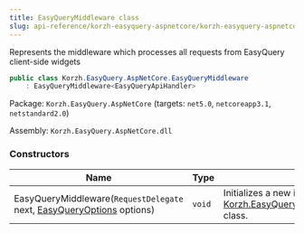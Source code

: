```yaml
---
title: EasyQueryMiddleware class
slug: api-reference/korzh-easyquery-aspnetcore/korzh-easyquery-aspnetcore-namespace/easyquerymiddleware-class
---
```

Represents the middleware which processes all requests from EasyQuery client-side widgets
```csharp
public class Korzh.EasyQuery.AspNetCore.EasyQueryMiddleware
    : EasyQueryMiddleware<EasyQueryApiHandler>

```
Package: `Korzh.EasyQuery.AspNetCore` (targets: `net5.0`, `netcoreapp3.1`, `netstandard2.0`)

Assembly: `Korzh.EasyQuery.AspNetCore.dll`

### Constructors

| Name | Type | Description | 
| --- | --- | --- | 
| EasyQueryMiddleware(`RequestDelegate` next, [EasyQueryOptions](/api-reference/korzh-easyquery/korzh-easyquery-services-namespace/easyqueryoptions-class) options) | `void` | Initializes a new instance of the [Korzh.EasyQuery.AspNetCore.EasyQueryMiddleware](/api-reference/korzh-easyquery-aspnetcore/korzh-easyquery-aspnetcore-namespace/easyquerymiddleware-class) class. |